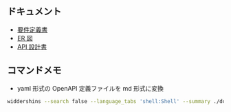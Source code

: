 ## ドキュメント

- [要件定義書](./docs/requirements.md)
- [ER 図](./docs/er.md)
- [API 設計書](./docs/openapi.md)

## コマンドメモ

- yaml 形式の OpenAPI 定義ファイルを md 形式に変換

```bash
widdershins --search false --language_tabs 'shell:Shell' --summary ./docs/openapi.yaml -o ./docs/openapi.md
```
